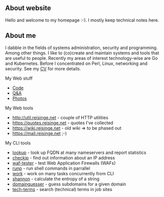 ## About website

Hello and welcome to my homepage :-). I mostly keep technical notes here.

## About me

I dabble in the fields of systems administration, security and programming.
Among other things. I like to (co)create and maintain systems and tools that
are useful to people. Recently my areas of interest technology-wise are Go and
Kubernetes. Before I concentrated on Perl, Linux, networking and security. See
my [CV](notes/cv) for more details.

My Web stuff

* [Code](https://github.com/jreisinger)
* [Q&A](https://stackoverflow.com/users/1039320/jreisinger)
* [Photos](https://www.flickr.com/photos/jozrei)

My Web tools

* http://util.reisinge.net - couple of HTTP utilities
* https://quotes.reisinge.net - quotes I've collected
* https://wiki.reisinge.net - old wiki => to be phased out
* https://mail.reisinge.net ;-)

My CLI tools

* [lookup](https://github.com/jreisinger/lookup) - look up FQDN at many nameservers and report statistics 
* [checkip](https://github.com/jreisinger/checkip) - find out information about an IP address 
* [waf-tester](https://github.com/jreisinger/waf-tester) - test Web Application Firewalls (WAFs) 
* [runp](https://github.com/jreisinger/runp) - run shell commands in parrallel 
* [work](https://github.com/jreisinger/work) - work on many tasks concurrently from CLI 
* [shannon](https://github.com/jreisinger/shannon) - calculate the entropy of a string
* [domainguesser](https://github.com/jreisinger/domainguesser) - guess subdomains for a given domain
* [tech-terms](https://github.com/jreisinger/tech-terms) - search (technical) terms in job sites
